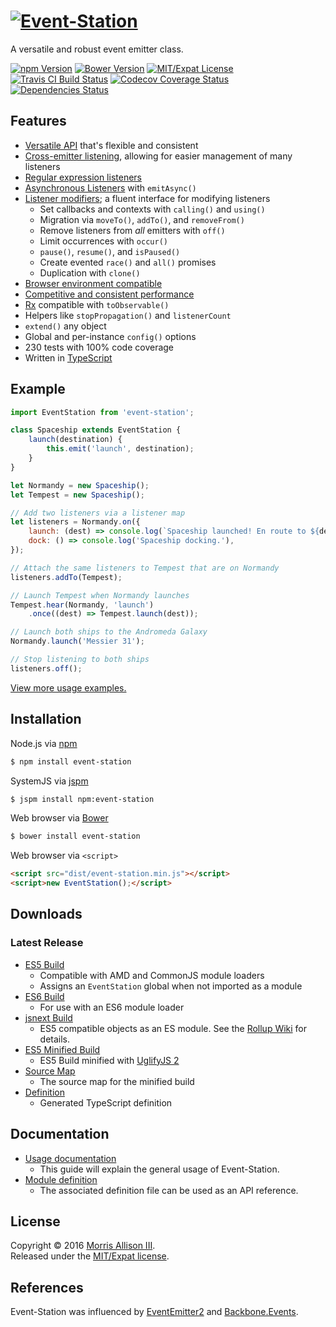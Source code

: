 # [![Event-Station](https://cldup.com/nNDX7LGO96.svg)](https://github.com/morrisallison/event-station)

A versatile and robust event emitter class.

[![npm Version](https://img.shields.io/npm/v/event-station.svg?style=flat-square)](https://www.npmjs.com/package/event-station)
[![Bower Version](https://img.shields.io/bower/v/event-station.svg?style=flat-square)](http://bower.io/search/?q=event-station)
[![MIT/Expat License](https://img.shields.io/badge/license-MIT-blue.svg?style=flat-square)](https://github.com/morrisallison/event-station/raw/master/LICENSE)
[![Travis CI Build Status](https://img.shields.io/travis/morrisallison/event-station.svg?style=flat-square)](https://travis-ci.org/morrisallison/event-station)
[![Codecov Coverage Status](https://img.shields.io/codecov/c/github/morrisallison/event-station.svg?style=flat-square)](https://codecov.io/gh/morrisallison/event-station)
[![Dependencies Status](https://img.shields.io/badge/dependencies-none-brightgreen.svg?style=flat-square)](https://www.npmjs.com/package/event-station)

## Features

* [Versatile API](https://github.com/morrisallison/event-station/blob/master/dist/event-station.d.ts) that's flexible and consistent
* [Cross-emitter listening](https://github.com/morrisallison/event-station/blob/master/docs/Usage.md#cross-emitter-listening), allowing for easier management of many listeners
* [Regular expression listeners](https://github.com/morrisallison/event-station/blob/master/docs/Usage.md#regular-expression-listeners)
* [Asynchronous Listeners](https://github.com/morrisallison/event-station/blob/master/docs/Usage.md#asynchronous-listeners) with `emitAsync()`
* [Listener modifiers](https://github.com/morrisallison/event-station/blob/master/docs/Usage.md#listener-modifiers); a fluent interface for modifying listeners
    * Set callbacks and contexts with `calling()` and `using()`
    * Migration via `moveTo()`, `addTo()`, and `removeFrom()`
    * Remove listeners from *all* emitters with `off()`
    * Limit occurrences with `occur()`
    * `pause()`, `resume()`, and `isPaused()`
    * Create evented `race()` and `all()` promises
    * Duplication with `clone()`
* [Browser environment compatible](https://github.com/morrisallison/event-station/blob/master/docs/Usage.md#browser-usage)
* [Competitive and consistent performance](https://github.com/morrisallison/event-station/blob/master/docs/Performance.md)
* [Rx](https://www.npmjs.com/package/rx) compatible with `toObservable()`
* Helpers like `stopPropagation()` and `listenerCount`
* `extend()` any object
* Global and per-instance `config()` options
* 230 tests with 100% code coverage
* Written in [TypeScript](http://www.typescriptlang.org/)

## Example

```javascript
import EventStation from 'event-station';

class Spaceship extends EventStation {
    launch(destination) {
        this.emit('launch', destination);
    }
}

let Normandy = new Spaceship();
let Tempest = new Spaceship();

// Add two listeners via a listener map
let listeners = Normandy.on({
    launch: (dest) => console.log(`Spaceship launched! En route to ${dest}.`),
    dock: () => console.log('Spaceship docking.'),
});

// Attach the same listeners to Tempest that are on Normandy
listeners.addTo(Tempest);

// Launch Tempest when Normandy launches
Tempest.hear(Normandy, 'launch')
    .once((dest) => Tempest.launch(dest));

// Launch both ships to the Andromeda Galaxy
Normandy.launch('Messier 31');

// Stop listening to both ships
listeners.off();
```

[View more usage examples.](https://github.com/morrisallison/event-station/blob/master/docs/Examples.md)

## Installation

Node.js via [npm](https://www.npmjs.com/package/event-station)

```bash
$ npm install event-station
```

SystemJS via [jspm](http://jspm.io/)

```bash
$ jspm install npm:event-station
```

Web browser via [Bower](http://bower.io/search/?q=event-station)

```bash
$ bower install event-station
```

Web browser via `<script>`

```html
<script src="dist/event-station.min.js"></script>
<script>new EventStation();</script>
```

## Downloads

### Latest Release

* [ES5 Build](https://github.com/morrisallison/event-station/raw/master/dist/event-station.js)
    - Compatible with AMD and CommonJS module loaders
    - Assigns an `EventStation` global when not imported as a module
* [ES6 Build](https://github.com/morrisallison/event-station/raw/master/dist/event-station.es6.js)
    - For use with an ES6 module loader
* [jsnext Build](https://github.com/morrisallison/event-station/raw/master/dist/event-station.jsnext.js)
    - ES5 compatible objects as an ES module. See the [Rollup Wiki](https://github.com/rollup/rollup/wiki/jsnext:main) for details.
* [ES5 Minified Build](https://github.com/morrisallison/event-station/raw/master/dist/event-station.min.js)
    - ES5 Build minified with [UglifyJS 2](https://github.com/mishoo/UglifyJS2)
* [Source Map](https://github.com/morrisallison/event-station/raw/master/dist/event-station.min.js.map)
    - The source map for the minified build
* [Definition](https://github.com/morrisallison/event-station/raw/master/dist/event-station.d.ts)
    - Generated TypeScript definition

## Documentation

* [Usage documentation](https://github.com/morrisallison/event-station/blob/master/docs/Usage.md)
    - This guide will explain the general usage of Event-Station.
* [Module definition](https://github.com/morrisallison/event-station/blob/master/dist/event-station.d.ts)
    - The associated definition file can be used as an API reference.

## License

Copyright &copy; 2016 [Morris Allison III](http://morris.xyz).
<br>Released under the [MIT/Expat license](https://github.com/morrisallison/event-station/raw/master/LICENSE).

## References

Event-Station was influenced by [EventEmitter2](https://github.com/asyncly/EventEmitter2) and [Backbone.Events](http://backbonejs.org/#Events).
